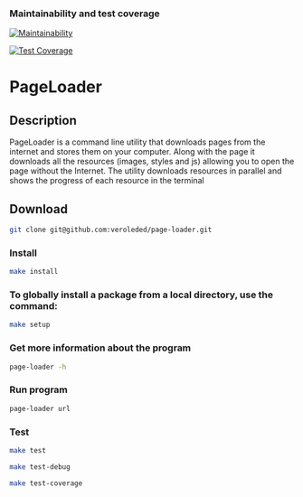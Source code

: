 ### Maintainability and test coverage
[![Maintainability](https://api.codeclimate.com/v1/badges/e8843fa2205e40d81b22/maintainability)](https://codeclimate.com/github/veroleded/fullstack-javascript-project-4/maintainability)

[![Test Coverage](https://api.codeclimate.com/v1/badges/e8843fa2205e40d81b22/test_coverage)](https://codeclimate.com/github/veroleded/fullstack-javascript-project-4/test_coverage)


# PageLoader

## Description
PageLoader is a command line utility that downloads pages from the internet and stores them on your computer. Along with the page it downloads all the resources (images, styles and js) allowing you to open the page without the Internet. The utility downloads resources in parallel and shows the progress of each resource in the terminal

## Download
```bash
git clone git@github.com:veroleded/page-loader.git
```

### Install
```bash
make install
```
### To globally install a package from a local directory, use the command:
```bash
make setup
```

### Get more information about the program
```bash
page-loader -h
```

### Run program
```bash
page-loader url
```
### Test
```bash
make test
```
``` bash
make test-debug
```
``` bash
make test-coverage
```
